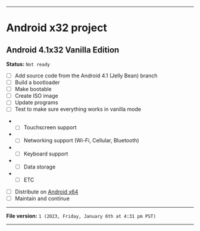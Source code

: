 
***

# Android x32 project

## Android 4.1x32 Vanilla Edition

**Status:** `Not ready`

- [ ] Add source code from the Android 4.1 (Jelly Bean) branch
- [ ] Build a bootloader
- [ ] Make bootable
- [ ] Create ISO image
- [ ] Update programs
- [ ] Test to make sure everything works in vanilla mode
- - [ ] Touchscreen support
- - [ ] Networking support (Wi-Fi, Cellular, Bluetooth)
- - [ ] Keyboard support
- - [ ] Data storage
- - [ ] ETC
- [ ] Distribute on [Android x64](https://archive.org/details/@android-x64)
- [ ] Maintain and continue

***

**File version:** `1 (2023, Friday, January 6th at 4:31 pm PST)`

***
